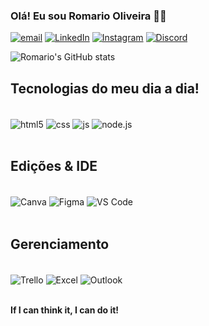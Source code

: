 

### Olá! Eu sou Romario Oliveira ✌🏿

[![email](	https://img.shields.io/badge/Gmail-D14836?style=for-the-badge&logo=gmail&logoColor=white)](mailto:romariofelipe.oliveira@gmail.com)
[![LinkedIn](	https://img.shields.io/badge/LinkedIn-0077B5?style=for-the-badge&logo=linkedin&logoColor=white)](https://www.linkedin.com/in/romario-felipe)
[![Instagram](https://img.shields.io/badge/Instagram-E4405F?style=for-the-badge&logo=instagram&logoColor=white)](https://www.instagram.com/romariofelipe_x/)
[![Discord](https://img.shields.io/badge/Discord-7289DA?style=for-the-badge&logo=discord&logoColor=white)](https://discord.com/channels/_romariooliveira)

![Romario's GitHub stats](https://github-readme-stats.vercel.app/api?username=Romariofelipe&show_icons=true&theme=tokyonight)

## Tecnologias do meu dia a dia!
<div style="display: inline_block"><br/>
    <img align="center" alt="html5" src="https://img.shields.io/badge/HTML5-E34F26?style=for-the-badge&logo=html5&logoColor=white" /> 
    <img align="center" alt="css" src="https://img.shields.io/badge/CSS3-1572B6?style=for-the-badge&logo=css3&logoColor=white" />
    <img align="center" alt="js" src="https://img.shields.io/badge/JavaScript-F7DF1E?style=for-the-badge&logo=javascript&logoColor=black" />
    <img align="center" alt="node.js" src="https://img.shields.io/badge/Node.js-43853D?style=for-the-badge&logo=node.js&logoColor=white" />
         
</div><br/>

## Edições & IDE

<div style="display: inline_block"><br/>
    <img align="center" alt="Canva" src="https://img.shields.io/badge/Canva-%2300C4CC.svg?&style=for-the-badge&logo=Canva&logoColor=white" /> 
    <img align="center" alt="Figma" src="https://img.shields.io/badge/Figma-F24E1E?style=for-the-badge&logo=figma&logoColor=white" />
    <img align="center" alt="VS Code" src="https://img.shields.io/badge/Visual_Studio_Code-0078D4?style=for-the-badge&logo=visual%20studio%20code&logoColor=white" />  
    
</div><br/>

## Gerenciamento
<div style="display: inline_block"><br/>
    <img align="center" alt="Trello" src="https://img.shields.io/badge/Trello-0052CC?style=for-the-badge&logo=trello&logoColor=white" /> 
    <img align="center" alt="Excel" src="https://img.shields.io/badge/Microsoft_Excel-217346?style=for-the-badge&logo=microsoft-excel&logoColor=white" />
    <img align="center" alt="Outlook" src="https://img.shields.io/badge/Microsoft_Outlook-0078D4?style=for-the-badge&logo=microsoft-outlook&logoColor=white" />  
    
</div><br/>


 <b>If I can think it, I can do it!


